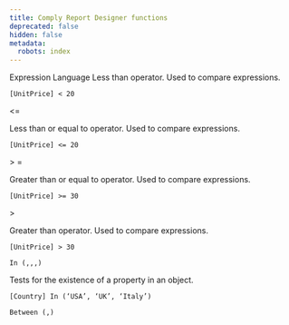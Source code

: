 ```yaml
---
title: Comply Report Designer functions
deprecated: false
hidden: false
metadata:
  robots: index
---
```

Expression Language
Less than operator. Used to compare expressions.

`[UnitPrice] < 20`

\<=

Less than or equal to operator. Used to compare expressions.

`[UnitPrice] <= 20`

\> =

Greater than or equal to operator. Used to compare expressions.

`[UnitPrice] >= 30`

\>

Greater than operator. Used to compare expressions.

`[UnitPrice] > 30`

`In (,,,)`

Tests for the existence of a property in an object.

`[Country] In (‘USA’, ‘UK’, ‘Italy’)`

`Between (,)`